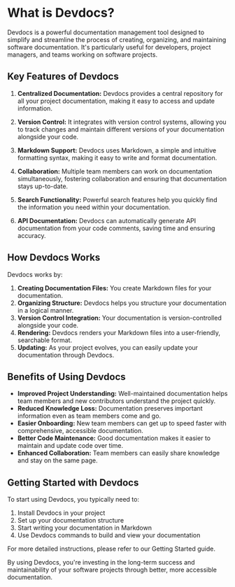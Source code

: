 # What is Devdocs?

Devdocs is a powerful documentation management tool designed to simplify and streamline the process of creating, organizing, and maintaining software documentation. It's particularly useful for developers, project managers, and teams working on software projects.

## Key Features of Devdocs

1. **Centralized Documentation:** Devdocs provides a central repository for all your project documentation, making it easy to access and update information.

2. **Version Control:** It integrates with version control systems, allowing you to track changes and maintain different versions of your documentation alongside your code.

3. **Markdown Support:** Devdocs uses Markdown, a simple and intuitive formatting syntax, making it easy to write and format documentation.

4. **Collaboration:** Multiple team members can work on documentation simultaneously, fostering collaboration and ensuring that documentation stays up-to-date.

5. **Search Functionality:** Powerful search features help you quickly find the information you need within your documentation.

6. **API Documentation:** Devdocs can automatically generate API documentation from your code comments, saving time and ensuring accuracy.

## How Devdocs Works

Devdocs works by:

1. **Creating Documentation Files:** You create Markdown files for your documentation.
2. **Organizing Structure:** Devdocs helps you structure your documentation in a logical manner.
3. **Version Control Integration:** Your documentation is version-controlled alongside your code.
4. **Rendering:** Devdocs renders your Markdown files into a user-friendly, searchable format.
5. **Updating:** As your project evolves, you can easily update your documentation through Devdocs.

## Benefits of Using Devdocs

- **Improved Project Understanding:** Well-maintained documentation helps team members and new contributors understand the project quickly.
- **Reduced Knowledge Loss:** Documentation preserves important information even as team members come and go.
- **Easier Onboarding:** New team members can get up to speed faster with comprehensive, accessible documentation.
- **Better Code Maintenance:** Good documentation makes it easier to maintain and update code over time.
- **Enhanced Collaboration:** Team members can easily share knowledge and stay on the same page.

## Getting Started with Devdocs

To start using Devdocs, you typically need to:

1. Install Devdocs in your project
2. Set up your documentation structure
3. Start writing your documentation in Markdown
4. Use Devdocs commands to build and view your documentation

For more detailed instructions, please refer to our Getting Started guide.

By using Devdocs, you're investing in the long-term success and maintainability of your software projects through better, more accessible documentation.